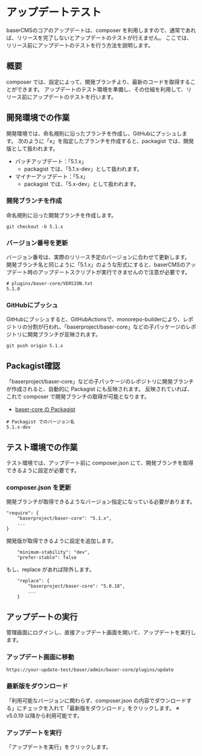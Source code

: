 # アップデートテスト
baserCMSのコアのアップデートは、composer を利用しますので、通常であれば、リリースを完了しないとアップデートのテストが行えません。
ここでは、リリース前にアップデートのテストを行う方法を説明します。

## 概要
composer では、設定によって、開発ブランチより、最新のコードを取得することができます。
アップデートのテスト環境を準備し、その仕組を利用して、リリース前にアップデートのテストを行います。

## 開発環境での作業
開発環境では、命名規則に沿ったブランチを作成し、GitHubにプッシュします。
次のように「x」を指定したブランチを作成すると、packagist では、開発版として扱われます。
- パッチアップデート：「5.1.x」
  - packagist では、「5.1.x-dev」として扱われます。
- マイナーアップデート：「5.x」
  - packagist では、「5.x-dev」として扱われます。

### 開発ブランチを作成
命名規則に沿った開発ブランチを作成します。

```
git checkout -b 5.1.x
```

### バージョン番号を更新

バージョン番号は、実際のリリース予定のバージョンに合わせて更新します。 
開発ブランチ名と同じように「5.1.x」のような形式にすると、baserCMSのアップデート時のアップデートスクリプトが実行できませんので注意が必要です。
```
# plugins/baser-core/VERSION.txt
5.1.0
```

### GitHubにプッシュ
GitHubにプッシュすると、GitHubActionsで、monorepo-builderにより、レポジトリの分割が行われ、「baserproject/baser-core」などの子パッケージのレポジトリに開発ブランチが反映されます。
```
git push origin 5.1.x
```

## Packagist確認
「baserproject/baser-core」などの子パッケージのレポジトリに開発ブランチが作成されると、自動的に Packagist にも反映されます。
反映されていれば、これで composer で開発ブランチの取得が可能となります。

- [baser-core の Packagist](https://packagist.org/packages/baserproject/baser-core)

```
# Packagist でのバージョン名
5.1.x-dev
```

## テスト環境での作業
テスト環境では、アップデート前に composer.json にて、開発ブランチを取得できるように設定が必要です。

### composer.json を更新
開発ブランチが取得できるようなバージョン指定になっている必要があります。
```
"require": {
    "baserproject/baser-core": "5.1.x",
    ...
}
```
開発版が取得できるように設定を追加します。
```
    "minimum-stability": "dev",
    "prefer-stable": false
```

もし、replace があれば除外します。
```
    "replace": {
        "baserproject/baser-core": "5.0.18",
        ...
    }    
```

## アップデートの実行
管理画面にログインし、直接アップデート画面を開いて、アップデートを実行します。
### アップデート画面に移動
```
https://your-update-test/baser/admin/baser-core/plugins/update
```

### 最新版をダウンロード
「利用可能なバージョンに関わらず、composer.json の内容でダウンロードする」にチェックを入れて「最新版をダウンロード」をクリックします。
※ v5.0.19 以降から利用可能です。

### アップデートを実行
「アップデートを実行」をクリックします。
